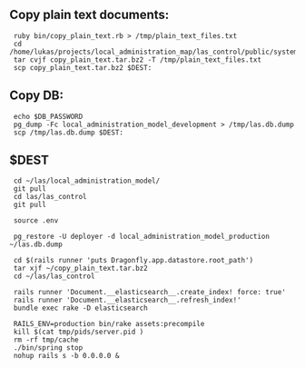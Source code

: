 ## Copy plain text documents:

     ruby bin/copy_plain_text.rb > /tmp/plain_text_files.txt
     cd /home/lukas/projects/local_administration_map/las_control/public/system/dragonfly/development
     tar cvjf copy_plain_text.tar.bz2 -T /tmp/plain_text_files.txt
     scp copy_plain_text.tar.bz2 $DEST:


## Copy DB:

     echo $DB_PASSWORD
     pg_dump -Fc local_administration_model_development > /tmp/las.db.dump
     scp /tmp/las.db.dump $DEST:



## $DEST

     cd ~/las/local_administration_model/
     git pull
     cd las/las_control
     git pull

     source .env

     pg_restore -U deployer -d local_administration_model_production ~/las.db.dump

     cd $(rails runner 'puts Dragonfly.app.datastore.root_path')
     tar xjf ~/copy_plain_text.tar.bz2
     cd ~/las/las_control

     rails runner 'Document.__elasticsearch__.create_index! force: true'
     rails runner 'Document.__elasticsearch__.refresh_index!'
     bundle exec rake -D elasticsearch

     RAILS_ENV=production bin/rake assets:precompile
     kill $(cat tmp/pids/server.pid )
     rm -rf tmp/cache
     ./bin/spring stop
     nohup rails s -b 0.0.0.0 &
